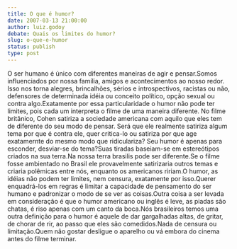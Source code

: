 ```yaml
---
title: O que é humor?
date: 2007-03-13 21:00:00
author: luiz.godoy
debate: Quais os limites do humor?
slug: o-que-e-humor
status: publish 
type: post
---
```


O ser humano é único com diferentes maneiras de agir e pensar.Somos influenciados por nossa família, amigos e acontecimentos ao nosso redor. Isso nos torna alegres, brincalhões, sérios e introspectivos, racistas ou não, defensores de determinada idéia ou conceito político, opção sexual ou contra algo.Exatamente por essa particularidade o humor não pode ter limites, pois cada um interpreta o filme de uma maneira diferente. No filme britânico, Cohen satiriza a sociedade americana com aquilo que eles tem de diferente do seu modo de pensar. Será que ele realmente satiriza algum tema por que é contra ele, quer critica-lo ou satiriza por que age exatamernte do mesmo modo que ridiculariza? Seu humor é apenas para esconder, desviar-se do tema?Suas tiradas baseiam-se em estereótipos criados na sua terra.Na nossa terra brasilis pode ser diferente.Se o filme fosse ambientado no Brasil ele provavelmente satirizaria outros temas e criaria polêmicas entre nós, enquanto os americanos ririam.O humor, as idéias não podem ter limites, nem censura, exatamente por isso.Querer enquadrá-los em regras é limitar a capacidade de pensamento do ser humano e padronizar o modo de se ver as coisas.Outra coisa a ser levada em consideração é que o humor americano ou inglês é leve, as piadas são chatas, é riso apenas com um canto da boca.Nós brasileiros temos uma outra definição para o humor é aquele de dar gargalhadas altas, de gritar, de chorar de rir, ao passo que eles são comedidos.Nada de censura ou limitação.Quem não gostar desligue o aparelho ou vá embora do cinema antes do filme terminar.
